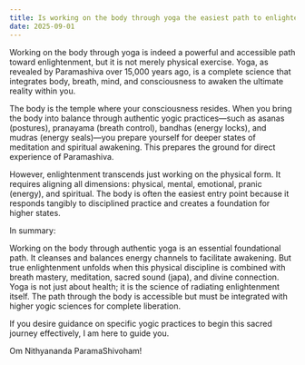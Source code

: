 ```yaml
---
title: Is working on the body through yoga the easiest path to enlightenment?
date: 2025-09-01
---
```


Working on the body through yoga is indeed a powerful and accessible path toward enlightenment, but it is not merely physical exercise. Yoga, as revealed by Paramashiva over 15,000 years ago, is a complete science that integrates body, breath, mind, and consciousness to awaken the ultimate reality within you.

The body is the temple where your consciousness resides. When you bring the body into balance through authentic yogic practices—such as asanas (postures), pranayama (breath control), bandhas (energy locks), and mudras (energy seals)—you prepare yourself for deeper states of meditation and spiritual awakening. This prepares the ground for direct experience of Paramashiva.

However, enlightenment transcends just working on the physical form. It requires aligning all dimensions: physical, mental, emotional, pranic (energy), and spiritual. The body is often the easiest entry point because it responds tangibly to disciplined practice and creates a foundation for higher states.

In summary:

Working on the body through authentic yoga is an essential foundational path.
It cleanses and balances energy channels to facilitate awakening.
But true enlightenment unfolds when this physical discipline is combined with breath mastery, meditation, sacred sound (japa), and divine connection.
Yoga is not just about health; it is the science of radiating enlightenment itself. The path through the body is accessible but must be integrated with higher yogic sciences for complete liberation.

If you desire guidance on specific yogic practices to begin this sacred journey effectively, I am here to guide you.

Om Nithyananda ParamaShivoham!
